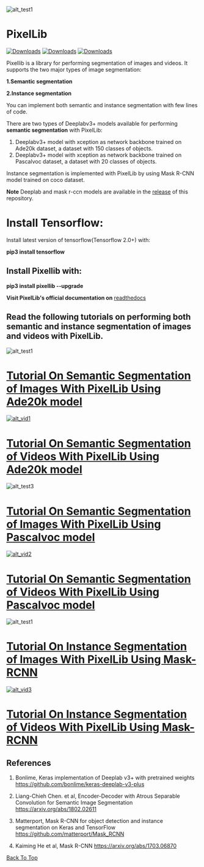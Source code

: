 ![alt_test1](instance_mask/cover.jpg)
# PixelLib 

[![Downloads](https://pepy.tech/badge/pixellib)](https://pepy.tech/project/pixellib)  [![Downloads](https://pepy.tech/badge/pixellib/month)](https://pepy.tech/project/pixellib/month)  [![Downloads](https://pepy.tech/badge/pixellib/week)](https://pepy.tech/project/pixellib/week)

Pixellib is a library for performing segmentation of images and videos. It supports the two major types of image segmentation: 

**1.Semantic segmentation**

**2.Instance segmentation**

You can implement both semantic and instance segmentation with few lines of code.

There are two types of Deeplabv3+ models available for performing **semantic segmentation** with PixelLib:

1. Deeplabv3+ model with xception as network backbone trained on Ade20k dataset, a dataset with 150 classes of objects.
2. Deeplabv3+ model with xception as network backbone trained on Pascalvoc dataset, a dataset with 20 classes of objects. 

Instance segmentation is implemented with PixelLib by using Mask R-CNN model trained on coco dataset.

**Note** Deeplab and mask r-ccn models are available  in the [release](https://github.com/ayoolaolafenwa/PixelLib/releases) of this repository.

# Install Tensorflow:

Install latest version of tensorflow(Tensorflow 2.0+) with:

**pip3 install tensorflow**


## Install Pixellib with:
**pip3 install pixellib --upgrade**

**Visit PixelLib's official documentation on** [readthedocs](https://pixellib.readthedocs.io/en/latest/)


## Read the following tutorials on performing both semantic and instance segmentation of images and videos with PixelLib.

![alt_test1](Images/ade_cover.jpg)
# [Tutorial On Semantic Segmentation of Images With PixelLib Using Ade20k model](Tutorials/image_ade20k.md)


[![alt_vid1](Images/new_vid2.jpg)](https://www.youtube.com/watch?v=hxczTe9U8jY)

# [Tutorial On Semantic Segmentation of Videos With PixelLib Using Ade20k model](Tutorials/video_ade20k.md)



![alt_test3](Images/pascal.jpg)
# [Tutorial On Semantic Segmentation of Images With PixelLib Using Pascalvoc model](Tutorials/image_pascalvoc.md)

[![alt_vid2](Images/pascal_voc.png)](https://www.youtube.com/watch?v=l9WMqT2znJE)

# [Tutorial On Semantic Segmentation of Videos With PixelLib Using Pascalvoc model](Tutorials/video_pascalvoc.md)


![alt_test1](instance_mask/result2.jpg)

# [Tutorial On Instance Segmentation of Images With PixelLib Using Mask-RCNN](Tutorials/image_instance.md)

[![alt_vid3](Images/vid_ins.jpg)](https://www.youtube.com/watch?v=bGPO1bCZLAo)


# [Tutorial On Instance Segmentation of Videos With PixelLib Using Mask-RCNN](Tutorials/video_instance.md)

## References
1. Bonlime, Keras implementation of Deeplab v3+ with pretrained weights  https://github.com/bonlime/keras-deeplab-v3-plus

2. Liang-Chieh Chen. et al, Encoder-Decoder with Atrous Separable Convolution for Semantic Image Segmentation https://arxiv.org/abs/1802.02611

3. Matterport, Mask R-CNN for object detection and instance segmentation on Keras and TensorFlow https://github.com/matterport/Mask_RCNN

4. Kaiming He et al, Mask R-CNN https://arxiv.org/abs/1703.06870

[Back To Top](#pixellib)
